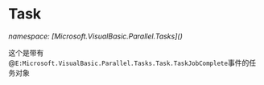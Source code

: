 ﻿# Task
_namespace: [Microsoft.VisualBasic.Parallel.Tasks](<a href="#" onClick="load('/docs/Microsoft.VisualBasic.Parallel.Tasks/index.md')"></a>)_

这个是带有@``E:Microsoft.VisualBasic.Parallel.Tasks.Task.TaskJobComplete``事件的任务对象




